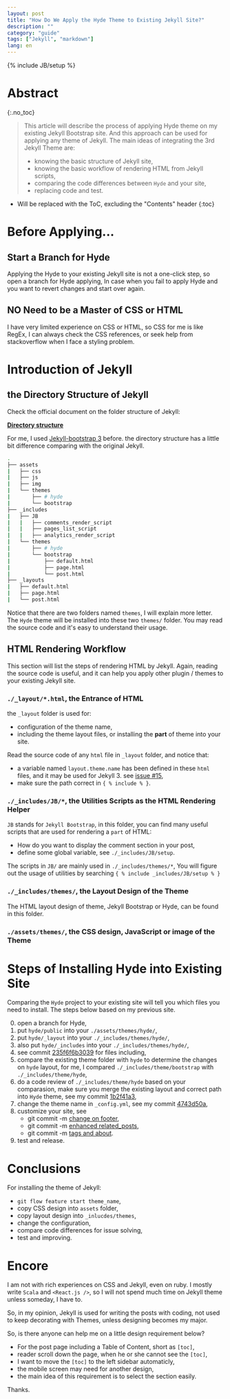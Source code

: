 ```yaml
---
layout: post
title: "How Do We Apply the Hyde Theme to Existing Jekyll Site?"
description: ""
category: "guide"
tags: ["Jekyll", "markdown"]
lang: en
---
```

{% include JB/setup %}



# Abstract
{:.no_toc}

> This article will describe the process of applying Hyde theme on my existing Jekyll Bootstrap site.
> And this approach can be used for applying any theme of Jekyll. The main ideas of integrating the 3rd Jekyll Theme
> are:
>
> * knowing the basic structure of Jekyll site,
> * knowing the basic workflow of rendering HTML from Jekyll scripts,
> * comparing the code differences between `Hyde` and your site,
> * replacing code and test.

<!--more-->

* Will be replaced with the ToC, excluding the "Contents" header
{:toc}

# Before Applying...

## Start a Branch for Hyde

Applying the Hyde to your existing Jekyll site is not a one-click step, so open a branch for Hyde applying,
In case when you fail to apply Hyde and you want to revert changes and start over again.

## NO Need to be a Master of CSS or HTML

I have very limited experience on CSS or HTML, so CSS for me is like RegEx, I can always check the CSS references,
or seek help from stackoverflow when I face a styling problem.

# Introduction of Jekyll

## the Directory Structure of Jekyll

Check the official document on the folder structure of Jekyll:

__[Directory structure](https://jekyllrb.com/docs/structure/)__

For me, I used [Jekyll-bootstrap 3](https://github.com/dbtek/jekyll-bootstrap-3) before.
the directory structure has a little bit difference comparing with the original Jekyll.

```bash
.
├── assets
|   ├── css
|   ├── js
|   ├── img
|   └── themes
|       ├── # hyde
|       └── bootstrap
├── _includes
|   ├── JB
|   |   ├── comments_render_script
|   |   ├── pages_list_script
|   |   ├── analytics_render_script
|   └── themes
|       ├── # hyde
|       └── bootstrap
|           ├── default.html
|           ├── page.html
|           └── post.html
├── _layouts
|   ├── default.html
|   ├── page.html
|   └── post.html
```

Notice that there are two folders named `themes`, I will explain more letter.
The `Hyde` theme will be installed into these two `themes/` folder.
You may read the source code and it's easy to understand their usage.

## HTML Rendering Workflow

This section will list the steps of rendering HTML by Jekyll.
Again, reading the source code is useful, and it can help you apply other plugin / themes
to your existing Jekyll site.

### `./_layout/*.html`, the Entrance of HTML

the `_layout` folder is used for:

* configuration of the theme name,
* including the theme layout files, or installing the __part__ of theme into your site.

Read the source code of any `html` file in `_layout` folder, and notice that:

* a variable named `layout.theme.name` has been defined in these `html` files, and it may be used for Jekyll 3.
  see [issue #15](https://github.com/scotv/scotv.github.com/issues/15#issuecomment-195689664),
* make sure the path correct in `{ % include % }`.

### `./_includes/JB/*`, the Utilities Scripts as the HTML Rendering Helper

`JB` stands for `Jekyll Bootstrap`, in this folder, you can find many useful scripts that are used for
rendering a `part` of HTML:

* How do you want to display the comment section in your post,
* define some global variable, see `./_includes/JB/setup`.

The scripts in `JB/` are mainly used in `./_includes/themes/*`,
You will figure out the usage of utilities by searching `{ % include _includes/JB/setup % }`


### `./_includes/themes/`, the Layout Design of the Theme

The HTML layout design of theme, Jekyll Bootstrap or Hyde, can be found in this folder.

### `./assets/themes/`, the CSS design, JavaScript or image of the Theme

# Steps of Installing Hyde into Existing Site

Comparing the `Hyde` project to your existing site will tell you which files you need
to install. The steps below based on my previous site.

0. open a branch for Hyde,
0. put `hyde/public` into your `./assets/themes/hyde/`,
0. put `hyde/_layout` into your `./_includes/themes/hyde/`,
0. also put `hyde/_includes` into your `./_includes/themes/hyde/`,
0. see commit [235f6f6b3039](https://github.com/scotv/scotv.github.com/commit/235f6f6b303988a2208404ea071c9b2c05a97031?diff=split)
   for files including,
0. compare the existing theme folder with `hyde` to determine the changes on `hyde` layout, for me,
   I compared `./_includes/theme/bootstrap` with `./_includes/theme/hyde`,
0. do a code review of `./_includes/theme/hyde` based on your comparasion, make sure you merge the existing layout and
   correct path into `Hyde` theme, see my commit
   [1b2f41a3](https://github.com/scotv/scotv.github.com/commit/1b2f41a34f3a81e7789a4dcaf4750163ef7fda28),
0. change the theme name in `_config.yml`, see my commit
   [4743d50a](https://github.com/scotv/scotv.github.com/commit/4743d50aa0a04456005b1ced9c480880e342dd69),
0. customize your site, see
   * git commit -m [change on footer](https://github.com/scotv/scotv.github.com/commit/b3c26850d164f77485e1c3cd041a61680cffc92c),
   * git commit -m [enhanced related_posts](https://github.com/scotv/scotv.github.com/commit/4291fdc0dc42ad18d5fd72c1fbf2fd92d6a60fd9),
   * git commit -m [tags and about](https://github.com/scotv/scotv.github.com/commit/89e9d8fdd22780d714f5fe12ae2180be0e5c1074).
0. test and release.

# Conclusions

For installing the theme of Jekyll:

* `git flow feature start theme_name`,
* copy CSS design into `assets` folder,
* copy layout design into `_inlucdes/themes`,
* change the configuration,
* compare code differences for issue solving,
* test and improving.


# Encore

I am not with rich experiences on CSS and Jekyll, even on ruby. I mostly
write `Scala` and `<React.js />`, so I will not spend much time on Jekyll
theme unless someday, I have to.

So, in my opinion, Jekyll is used for writing the posts with coding, not used to
keep decorating with Themes, unless designing becomes my major.

So, is there anyone can help me on a little design requirement below?

* For the post page including a Table of Content, short as `[toc]`,
* reader scroll down the page, when he or she cannot see the `[toc]`,
* I want to move the `[toc]` to the left sidebar automaticly,
* the mobile screen may need for another design,
* the main idea of this requirement is to select the section easily.

Thanks.
